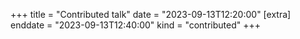 +++
title = "Contributed talk"
date = "2023-09-13T12:20:00"
[extra]
enddate = "2023-09-13T12:40:00"
kind = "contributed"
+++
